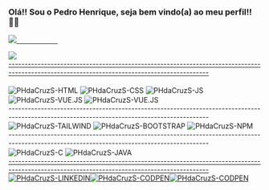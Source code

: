 ### Olá!! Sou o Pedro Henrique, seja bem vindo(a) ao meu perfil!! 🤙🏾

<div>
  <a href="https://github.com/PHdaCruzSantos">
  
 <img heigth="180em" src="https://github-readme-status.vercel.app/api/top-langs/?username=PHdaCruzSantos&layout=radical&langs_count=16&theme=dracula"/>⠀⠀⠀⠀⠀⠀⠀⠀
 
 <img heigth="180em" src="https://github-readme-status.vercel.app/api?username=PHdaCruzSantos&show_icns=true&theme=radical&incluide_all_commits=true&count_private=true" />
</div>
 --------------------------------------------------------------------------------------------------------------------------------------------
<div style="display: inline-block" ><br>
  <img align="center" alt="PHdaCruzS-HTML"  src="https://img.shields.io/badge/HTML5-E34F26?style=for-the-badge&logo=html5&logoColor=white">
  <img align="center" alt="PHdaCruzS-CSS"   src="https://img.shields.io/badge/CSS3-1572B6?style=for-the-badge&logo=css3&logoColor=white">
  <img align="center" alt="PHdaCruzS-JS"    src="https://img.shields.io/badge/JavaScript-F7DF1E?style=for-the-badge&logo=JavaScript&logoColor=white">
  <img align="center" alt="PHdaCruzS-VUE.JS" src="https://img.shields.io/badge/Vue.js-35495E?style=for-the-badge&logo=vue.js&logoColor=4FC08D">
  <img align="center" alt="PHdaCruzS-VUE.JS" src="https://img.shields.io/badge/Figma-F24E1E?style=for-the-badge&logo=figma&logoColor=white">
  <br>
  --------------------------------------------------------------------------------------------------------------------------------------------
  <br>
  <img align="center" alt="PHdaCruzS-TAILWIND" src="https://img.shields.io/badge/Tailwind_CSS-38B2AC?style=for-the-badge&logo=tailwind-css&logoColor=white">
  <img align="center" alt="PHdaCruzS-BOOTSTRAP" src="https://img.shields.io/badge/Bootstrap-563D7C?style=for-the-badge&logo=bootstrap&logoColor=white">
  <img align="center" alt="PHdaCruzS-NPM" src="https://img.shields.io/badge/npm-CB3837?style=for-the-badge&logo=npm&logoColor=white"> 
  <br>
  --------------------------------------------------------------------------------------------------------------------------------------------
  <br>
  <img align="center" alt="PHdaCruzS-C" src="https://img.shields.io/badge/C-00599C?style=for-the-badge&logo=c&logoColor=white"> 
  <img align="center" alt="PHdaCruzS-JAVA" src="https://img.shields.io/badge/Java-ED8B00?style=for-the-badge&logo=openjdk&logoColor=white"> 
</div>
--------------------------------------------------------------------------------------------------------------------------------------------
<br>

<div style="display: flex; margin: 0 auto;">
  <img align="center" alt="PHdaCruzS-LINKEDIN" src="https://img.shields.io/badge/LinkedIn-0077B5?style=for-the-badge&logo=linkedin&logoColor=white" href="https://www.linkedin.com/in/pedro-henrique-da-cruz-santos-669748243/">
  <img align="center" alt="PHdaCruzS-CODPEN" src="https://img.shields.io/badge/Codepen-000000?style=for-the-badge&logo=codepen&logoColor=white" href="https://codepen.io/phdacruzsantos">
  <img align="center" alt="PHdaCruzS-CODPEN" src="https://img.shields.io/badge/Gmail-D14836?style=for-the-badge&logo=gmail&logoColor=white" href="phdacruzsantos.dev@gmail.com">
</div>
